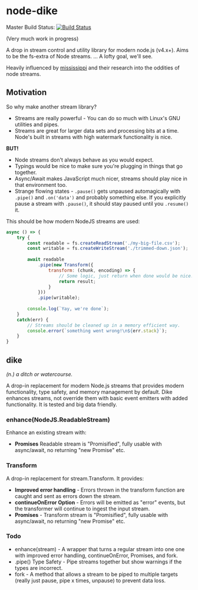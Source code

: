# node-dike

Master Build Status: [![Build Status](https://travis-ci.org/four43/node-dike.svg?branch=master)](https://travis-ci.org/four43/node-dike)

(Very much work in progress)

A drop in stream control and utility library for modern node.js (v4.x+). Aims to be the fs-extra of Node streams. ... A lofty goal, we'll see.

Heavily influenced by [mississippi](https://github.com/maxogden/mississippi) and their research into the oddities of node streams.

## Motivation

So why make another stream library?

* Streams are really powerful - You can do so much with Linux's GNU utilities and pipes.
* Streams are great for larger data sets and processing bits at a time. Node's built in streams with high watermark functionality is nice.

__BUT!__
* Node streams don't always behave as you would expect.
* Typings would be nice to make sure you're plugging in things that go together.
* Async/Await makes JavaScript much nicer, streams should play nice in that environment too.
* Strange flowing states - `.pause()` gets unpaused automagically with `.pipe()` and `.on('data')` and probably something else. If you explicitly pause a stream with `.pause()`, it should stay paused until you `.resume()` it.


This should be how modern NodeJS streams are used:
```javascript
async () => {
	try {
		const readable = fs.createReadStream('./my-big-file.csv');
		const writable = fs.createWriteStream('./trimmed-down.json');
		
		await readable
			.pipe(new Transform({
				transform: (chunk, encoding) => {
					// Some logic, just return when done would be nice.
					return result;
				}
			}))
			.pipe(writable);
		
		console.log(`Yay, we're done`);
	}
	catch(err) {
		// Streams should be cleaned up in a memory efficient way.
		console.error(`something went wrong!\n${err.stack}`);
	}
}
```

## dike 
_(n.) a ditch or watercourse._

A drop-in replacement for modern Node.js streams that provides modern functionality, type safety, and memory management by default. Dike enhances streams, not override them with basic event emitters with added functionality. It is tested and big data friendly.


### enhance(NodeJS.ReadableStream)

Enhance an existing stream with:

* **Promises** Readable stream is "Promisified", fully usable with async/await, no returning "new Promise" etc. 

### Transform

A drop-in replacement for stream.Transform. It provides:

* **Improved error handling** - Errors thrown in the transform function are caught and sent as errors down the stream.
* **continueOnError Option** - Errors will be emitted as "error" events, but the transformer will continue to ingest the input stream.
* **Promises** - Transform stream is "Promisified", fully usable with async/await, no returning "new Promise" etc. 

### Todo

* enhance(stream) - A wrapper that turns a regular stream into one one with improved error handling, continueOnError, Promises, and fork.
* .pipe() Type Safety - Pipe streams together but show warnings if the types are incorrect.
* fork - A method that allows a stream to be piped to multiple targets (really just pause, pipe x times, unpause) to prevent data loss.

